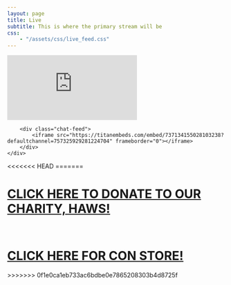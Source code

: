 ```yaml
---
layout: page
title: Live
subtitle: This is where the primary stream will be
css:
    - "/assets/css/live_feed.css"
---
```



<div class="live-feed-container">
    <div class="feed-box">
        <div class="video-feed">
            <div class="video-box">
                <iframe src="https://www.youtube-nocookie.com/embed/n1TOz-_YhZk" frameborder="0" allow="accelerometer; autoplay; clipboard-write; encrypted-media; gyroscope; picture-in-picture" allowfullscreen></iframe>
            </div>
        </div>

        <div class="chat-feed">
            <iframe src="https://titanembeds.com/embed/737134155028103238?defaultchannel=757325929281224704" frameborder="0"></iframe>
        </div>
    </div>
</div>
<<<<<<< HEAD
=======

<br/>

<h1><a href="https://e.givesmart.com/events/kjQ/">CLICK HERE TO DONATE TO OUR CHARITY, HAWS!</a></h1>
<br/>
<h1><a href="https://fursquared.square.site/">CLICK HERE FOR CON STORE!</a></h1>
>>>>>>> 0f1e0ca1eb733ac6bdbe0e7865208303b4d8725f
